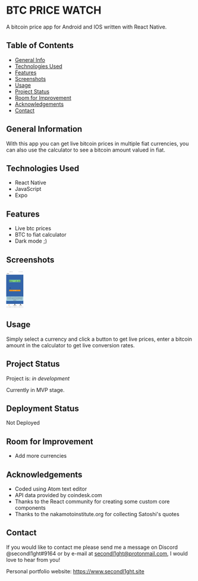 # BTC PRICE WATCH

A bitcoin price app for Android and IOS written with React Native.

## Table of Contents

-   [General Info](#general-information)
-   [Technologies Used](#technologies-used)
-   [Features](#features)
-   [Screenshots](#screenshots)
-   [Usage](#usage)
-   [Project Status](#project-status)
-   [Room for Improvement](#room-for-improvement)
-   [Acknowledgements](#acknowledgements)
-   [Contact](#contact)

## General Information

With this app you can get live bitcoin prices in multiple fiat currencies, you can also use the calculator to see a bitcoin amount valued in fiat.

## Technologies Used

-   React Native
-   JavaScript
-   Expo

## Features

-   Live btc prices
-   BTC to fiat calculator
-   Dark mode ;)

## Screenshots

<img src='./assets/screenshot.jpeg' style='height:100px'>

## Usage

Simply select a currency and click a button to get live prices, enter a bitcoin amount in the calculator to get live conversion rates.

## Project Status

Project is: _in development_

Currently in MVP stage.

## Deployment Status

Not Deployed

## Room for Improvement

-   Add more currencies

## Acknowledgements

-   Coded using Atom text editor
-   API data provided by coindesk.com
-   Thanks to the React community for creating some custom core components
-   Thanks to the nakamotoinstitute.org for collecting Satoshi's quotes

## Contact

If you would like to contact me please send me a message on Discord @secondl1ght#9164 or by e-mail at secondl1ght@protonmail.com, I would love to hear from you!

Personal portfolio website: <https://www.secondl1ght.site>

